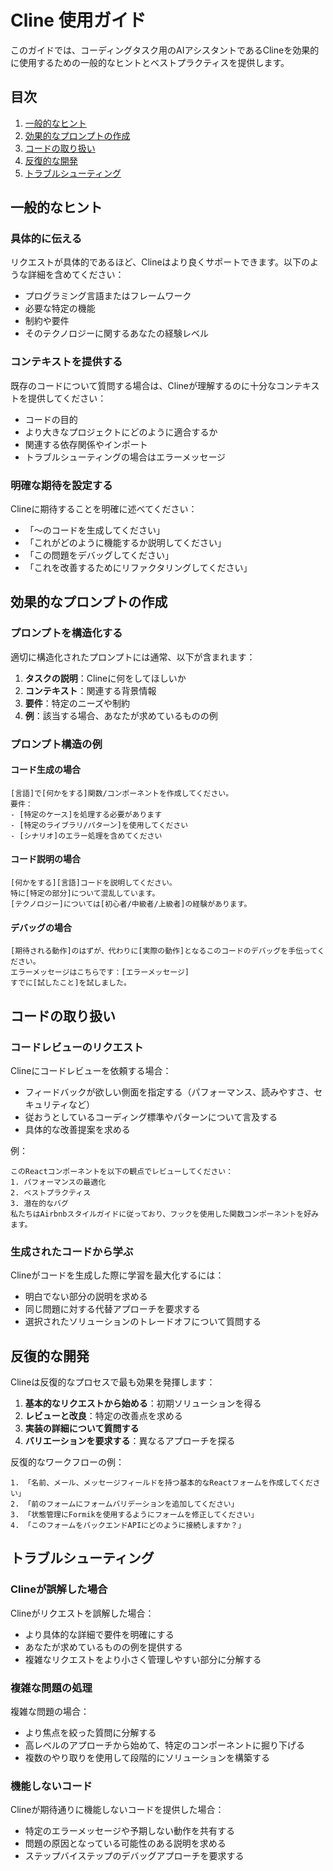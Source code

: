 # Cline 使用ガイド

このガイドでは、コーディングタスク用のAIアシスタントであるClineを効果的に使用するための一般的なヒントとベストプラクティスを提供します。

## 目次

1. [一般的なヒント](#一般的なヒント)
2. [効果的なプロンプトの作成](#効果的なプロンプトの作成)
3. [コードの取り扱い](#コードの取り扱い)
4. [反復的な開発](#反復的な開発)
5. [トラブルシューティング](#トラブルシューティング)

## 一般的なヒント

### 具体的に伝える

リクエストが具体的であるほど、Clineはより良くサポートできます。以下のような詳細を含めてください：

- プログラミング言語またはフレームワーク
- 必要な特定の機能
- 制約や要件
- そのテクノロジーに関するあなたの経験レベル

### コンテキストを提供する

既存のコードについて質問する場合は、Clineが理解するのに十分なコンテキストを提供してください：

- コードの目的
- より大きなプロジェクトにどのように適合するか
- 関連する依存関係やインポート
- トラブルシューティングの場合はエラーメッセージ

### 明確な期待を設定する

Clineに期待することを明確に述べてください：

- 「〜のコードを生成してください」
- 「これがどのように機能するか説明してください」
- 「この問題をデバッグしてください」
- 「これを改善するためにリファクタリングしてください」

## 効果的なプロンプトの作成

### プロンプトを構造化する

適切に構造化されたプロンプトには通常、以下が含まれます：

1. **タスクの説明**：Clineに何をしてほしいか
2. **コンテキスト**：関連する背景情報
3. **要件**：特定のニーズや制約
4. **例**：該当する場合、あなたが求めているものの例

### プロンプト構造の例

#### コード生成の場合

```
[言語]で[何かをする]関数/コンポーネントを作成してください。
要件：
- [特定のケース]を処理する必要があります
- [特定のライブラリ/パターン]を使用してください
- [シナリオ]のエラー処理を含めてください
```

#### コード説明の場合

```
[何かをする][言語]コードを説明してください。
特に[特定の部分]について混乱しています。
[テクノロジー]については[初心者/中級者/上級者]の経験があります。
```

#### デバッグの場合

```
[期待される動作]のはずが、代わりに[実際の動作]となるこのコードのデバッグを手伝ってください。
エラーメッセージはこちらです：[エラーメッセージ]
すでに[試したこと]を試しました。
```

## コードの取り扱い

### コードレビューのリクエスト

Clineにコードレビューを依頼する場合：

- フィードバックが欲しい側面を指定する（パフォーマンス、読みやすさ、セキュリティなど）
- 従おうとしているコーディング標準やパターンについて言及する
- 具体的な改善提案を求める

例：
```
このReactコンポーネントを以下の観点でレビューしてください：
1. パフォーマンスの最適化
2. ベストプラクティス
3. 潜在的なバグ
私たちはAirbnbスタイルガイドに従っており、フックを使用した関数コンポーネントを好みます。
```

### 生成されたコードから学ぶ

Clineがコードを生成した際に学習を最大化するには：

- 明白でない部分の説明を求める
- 同じ問題に対する代替アプローチを要求する
- 選択されたソリューションのトレードオフについて質問する

## 反復的な開発

Clineは反復的なプロセスで最も効果を発揮します：

1. **基本的なリクエストから始める**：初期ソリューションを得る
2. **レビューと改良**：特定の改善点を求める
3. **実装の詳細について質問する**
4. **バリエーションを要求する**：異なるアプローチを探る

反復的なワークフローの例：
```
1. 「名前、メール、メッセージフィールドを持つ基本的なReactフォームを作成してください」
2. 「前のフォームにフォームバリデーションを追加してください」
3. 「状態管理にFormikを使用するようにフォームを修正してください」
4. 「このフォームをバックエンドAPIにどのように接続しますか？」
```

## トラブルシューティング

### Clineが誤解した場合

Clineがリクエストを誤解した場合：

- より具体的な詳細で要件を明確にする
- あなたが求めているものの例を提供する
- 複雑なリクエストをより小さく管理しやすい部分に分解する

### 複雑な問題の処理

複雑な問題の場合：

- より焦点を絞った質問に分解する
- 高レベルのアプローチから始めて、特定のコンポーネントに掘り下げる
- 複数のやり取りを使用して段階的にソリューションを構築する

### 機能しないコード

Clineが期待通りに機能しないコードを提供した場合：

- 特定のエラーメッセージや予期しない動作を共有する
- 問題の原因となっている可能性のある説明を求める
- ステップバイステップのデバッグアプローチを要求する

